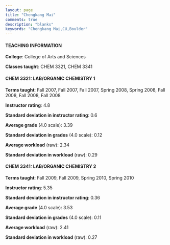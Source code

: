 ```yaml
---
layout: page
title: "Chengkang Mai" 
comments: true
description: "blanks"
keywords: "Chengkang Mai,CU,Boulder"
---
```

<head>
<script src="https://ajax.googleapis.com/ajax/libs/jquery/2.1.3/jquery.min.js"></script>
<script src="https://dl.dropboxusercontent.com/s/pc42nxpaw1ea4o9/highcharts.js?dl=0"></script>
<!-- <script src="../assets/js/highcharts.js"></script> -->
<style type="text/css">@font-face {
	font-family: "Bebas Neue";
	src: url(https://www.filehosting.org/file/details/544349/BebasNeue Regular.otf) format("opentype");
	}
	h1.Bebas { 
		font-family: "Bebas Neue", Verdana, Tahoma;
	}
</style>
</head>
	   
#### TEACHING INFORMATION

**College**: College of Arts and Sciences

**Classes taught**: CHEM 3321, CHEM 3341

#### CHEM 3321: LAB/ORGANIC CHEMISTRY 1

**Terms taught**: Fall 2007, Fall 2007, Fall 2007, Spring 2008, Spring 2008, Fall 2008, Fall 2008, Fall 2008

**Instructor rating**: 4.8

**Standard deviation in instructor rating**: 0.6

**Average grade** (4.0 scale): 3.39

**Standard deviation in grades** (4.0 scale): 0.12

**Average workload** (raw): 2.34

**Standard deviation in workload** (raw): 0.29

#### CHEM 3341: LAB/ORGANIC CHEMISTRY 2

**Terms taught**: Fall 2009, Fall 2009, Spring 2010, Spring 2010

**Instructor rating**: 5.35

**Standard deviation in instructor rating**: 0.36

**Average grade** (4.0 scale): 3.53

**Standard deviation in grades** (4.0 scale): 0.11

**Average workload** (raw): 2.41

**Standard deviation in workload** (raw): 0.27

